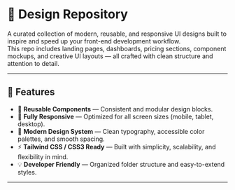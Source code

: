 # 🎨 Design Repository

A curated collection of modern, reusable, and responsive UI designs built to inspire and speed up your front-end development workflow.  
This repo includes landing pages, dashboards, pricing sections, component mockups, and creative UI layouts — all crafted with clean structure and attention to detail.

---

## 🚀 Features

- 🧩 **Reusable Components** — Consistent and modular design blocks.  
- 📱 **Fully Responsive** — Optimized for all screen sizes (mobile, tablet, desktop).  
- 🌈 **Modern Design System** — Clean typography, accessible color palettes, and smooth spacing.  
- ⚡ **Tailwind CSS / CSS3 Ready** — Built with simplicity, scalability, and flexibility in mind.  
- 💡 **Developer Friendly** — Organized folder structure and easy-to-extend styles.  

---